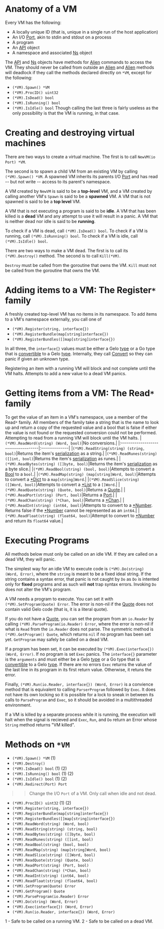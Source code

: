 # Anatomy of a VM #

Every VM has the following:
  * A locally unique ID (that is, unique in a single run of the host application)
  * An I/O [Port](GeloTypes#Port.md), akin to stdin and stdout on a process
  * A program
  * An [API](API.md) object
  * A namespace and associated [Ns](Ns.md) object

The [API](API.md) and [Ns](Ns.md) objects have methods for [Alien](GeloTypes#Alien.md) commands to access the VM. They should never be called from outside an [Alien](GeloTypes#Alien.md) and  [Alien](GeloTypes#Alien.md) methods will deadlock if they call the methods declared directly on `*VM`, except for the following:
  * `(*VM).Spawn() *VM`
  * `(*VM).ProcID() uint32`
  * `(*VM).IsDead() bool`
  * `(*VM).IsRunning() bool`
  * `(*VM).IsIdle() bool`
Though calling the last three is fairly useless as the only possibility is that the VM is running, in that case.

# Creating and destroying virtual machines #

There are two ways to create a virtual machine. The first is to call `NewVM(io Port) *VM`.

The second is to spawn a child VM from an existing VM by calling `(*VM).Spawn() *VM`. A spawned VM inherits its parents I/O [Port](GeloTypes#Port.md) and has read -- but not write -- access to its parent's namespace.

A VM created by `NewVM` is said to be a **top-level** VM, and a VM created by calling another VM's `Spawn` is said to be a **spawned** VM. A VM that is not spawned is said to be a **top level** VM.

A VM that is not executing a program is said to be **idle**. A VM that has been killed is a **dead** VM and any attempt to use it will result in a panic.  A VM that is neither dead nor idle is said to be **running**.

To check if a VM is dead, call `(*VM).IsDead() bool`. To check if a VM is running, call `(*VM).IsRunning() bool`. To check if a VM is idle, call `(*VM).IsIdle() bool`.

There are two ways to make a VM dead. The first is to call its `(*VM).Destroy()` method. The second is to call `Kill(*VM)`.

`Destroy` must be called from the goroutine that owns the VM. `Kill` must not be called from the goroutine that owns the VM.


# Adding items to a VM: The Register`*` family #

A freshly created top-level VM has no items in its namespace. To add items to a VM's namespace externally, you call one of
  * `(*VM).Register(string, interface{})`
  * `(*VM).RegisterBundle(map[string]interface{})`
  * `(*VM).RegisterBundles([]map[string]interface{})`

In all three, the `interface{}` values must be either a Gelo [type](GeloTypes.md) or a Go type that is [convertible](GeloConversions.md) to a Gelo [type](GeloTypes.md). Internally, they call [Convert](GeloConversions#Generic_conversion.md) so they can panic if given an unknown type.

Registering an item with a running VM will block and not complete until the VM halts. Attempts to add a new value to a dead VM panics.

# Getting items from a VM: The Read`*` family #

To get the value of an item in a VM's namespace, use a member of the Read`*` family. All members of the family take a string that is the name to look up and return a copy of the requested value and a bool that is false if either the value is not found or the requested conversion could not be performed. Attempting to read from a running VM will block until the VM halts.
|`(*VM).ReadWord(string) (Word, bool)`|No conversions.|
|:------------------------------------|:--------------|
|`(*VM).ReadString(string) (string, bool)`|Returns the item's [serialization](Ser.md) as a string.|
|`(*VM).ReadRunes(string) ([]int, bool)`|Returns the item's [serialization](Ser.md) as runes.|
|`(*VM).ReadBytes(string) ([]byte, bool)`|Returns the item's [serialization](Ser.md) as a byte slice.|
|`(*VM).ReadBool(string) (bool, bool)`|Attempts to convert a [Bool](GeloTypes#Bool.md) to a `bool`.|
|`(*VM).ReadMap(string) (map[string]Word, bool)`|Attempts to convert a [\*Dict](GeloTypes#Dict.md) to a `map[string]Word`.|
|`(*VM).ReadSlice(string) ([]Word, bool)`|Attempts to convert a [\*List](GeloTypes#List.md) to a `[]Word`.|
|`(*VM).ReadQuote(string) (Quote, bool)`|Returns a [Quote](GeloTypes#Quote.md).|
|`(*VM).ReadPort(string) (Port, bool)`|Returns a [Port](GeloTypes#Port.md).|
|`(*VM).ReadChan(string) (*Chan, bool)`|Returns a [\*Chan](GeloTypes#Chan.md).|
|`(*VM).ReadInt(string) (int64, bool)`|Attempts to convert to a [\*Number](GeloTypes#Number.md). Returns false if the [\*Number](GeloTypes#Number.md) cannot be represented as an `int64`.|
|`(*VM).ReadFloat(string) (float64, bool)`|Attempt to convert to [\*Number](GeloTypes#Number.md) and return its `float64` value.|

# Executing Programs #

All methods below must only be called on an idle VM. If they are called on a dead VM, they will panic.

The simplest way for an idle VM to execute code is `(*VM).Do(string) (Word, Error)`, where  the `string` is meant to be a fixed ideal string. If the string contains a syntax error, that panic is not caught by `Do` as `Do` is intented only for **fixed** programs and as such will **not** trap syntax errors. Invoking `Do` does not alter the VM's program.

A VM needs a program to execute. You can set it with `(*VM).SetProgram(Quote) Error`. The error is non-nil if the [Quote](GeloTypes#Quote.md) does not contain valid Gelo code (that is, it is a literal quote).

If you do not have a [Quote](GeloTypes#Quote.md), you can set the program from an `io.Reader` by calling `(*VM).ParseProgram(io.Reader) Error`, where the error is non-nil if what is `Read` from the `io.Reader` does not parse. The symmetric method is `(*VM).GetProgram() Quote`, which returns `nil` if no program has been set yet. `GetProgram` may safely be called on a dead VM.

If a program has been set, it can be executed by `(*VM).Exec(interface{}) (Word, Error)`. If no program is set `Exec` panics. The `interface{}` parameter is the `arguments` and must either be a Gelo [type](GeloTypes.md) or a Go type that is [convertible](GeloConversions.md) to a Gelo [type](GeloTypes.md). If there are no errors `Exec` returns the value of the last line in its program in its first return value. Otherwise, it retuns the error.

Finally, `(*VM).Run(io.Reader, interface{}) (Word, Error)` is a convience method that is equivalent to calling `ParserProgram` followed by `Exec`. It does not have its own locking so it is possible for a lock to sneak in between its calls to `ParseProgram` and `Exec`, so it should be avoided in a multithreaded environment.

If a VM is killed by a separate process while it is running, the execution will halt when the signal is recieved and `Exec`, `Run`, and `Do` return an Error whose `String` method returns "VM killed".

# Methods on `*VM` #
  * `(*VM).Spawn() *VM` (1)
  * `(*VM).Destroy()`
  * `(*VM).IsDead() bool` (1) (2)
  * `(*VM).IsRunning() bool` (1) (2)
  * `(*VM).IsIdle() bool` (1) (2)
  * `(*VM).Redirect(Port) Port`
> > Change the I/O `Port` of a VM. Only call when idle and not dead.
  * `(*VM).ProcID() uint32` (1) (2)
  * `(*VM).Register(string, interface{})`
  * `(*VM).RegisterBundle(map[string]interface{})`
  * `(*VM).RegisterBundles([]map[string]interface{})`
  * `(*VM).ReadWord(string) (Word, bool)`
  * `(*VM).ReadString(string) (string, bool)`
  * `(*VM).ReadBytes(string) ([]byte, bool)`
  * `(*VM).ReadRunes(string) ([]int, bool)`
  * `(*VM).ReadBool(string) (bool, bool)`
  * `(*VM).ReadMap(string) (map[string]Word, bool)`
  * `(*VM).ReadSlice(string) ([]Word, bool)`
  * `(*VM).ReadQuote(string) (Quote, bool)`
  * `(*VM).ReadPort(string) (Port, bool)`
  * `(*VM).ReadChan(string) (*Chan, bool)`
  * `(*VM).ReadInt(string) (int64, bool)`
  * `(*VM).ReadFloat(string) (float64, bool)`
  * `(*VM).SetProgram(Quote) Error`
  * `(*VM).GetProgram() Quote`
  * `(*VM).ParseProgram(io.Reader) Error`
  * `(*VM).Do(string) (Word, Error)`
  * `(*VM).Exec(interface{}) (Word, Error)`
  * `(*VM).Run(io.Reader, interface{}) (Word, Error)`

1 - Safe to be called on a running VM.
2 - Safe to be called on a dead VM.